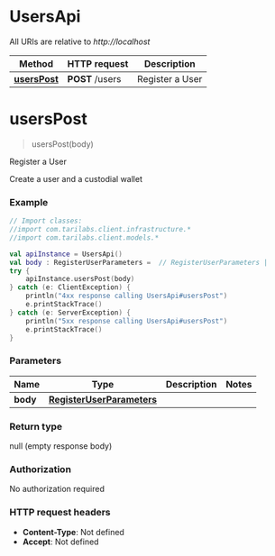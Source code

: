 # UsersApi

All URIs are relative to *http://localhost*

Method | HTTP request | Description
------------- | ------------- | -------------
[**usersPost**](UsersApi.md#usersPost) | **POST** /users |  Register a User


<a name="usersPost"></a>
# **usersPost**
> usersPost(body)

 Register a User

Create a user and a custodial wallet

### Example
```kotlin
// Import classes:
//import com.tarilabs.client.infrastructure.*
//import com.tarilabs.client.models.*

val apiInstance = UsersApi()
val body : RegisterUserParameters =  // RegisterUserParameters | 
try {
    apiInstance.usersPost(body)
} catch (e: ClientException) {
    println("4xx response calling UsersApi#usersPost")
    e.printStackTrace()
} catch (e: ServerException) {
    println("5xx response calling UsersApi#usersPost")
    e.printStackTrace()
}
```

### Parameters

Name | Type | Description  | Notes
------------- | ------------- | ------------- | -------------
 **body** | [**RegisterUserParameters**](RegisterUserParameters.md)|  |

### Return type

null (empty response body)

### Authorization

No authorization required

### HTTP request headers

 - **Content-Type**: Not defined
 - **Accept**: Not defined

